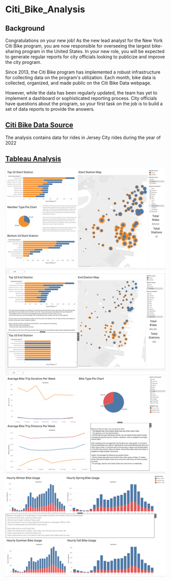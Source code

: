 # Citi_Bike_Analysis

## Background

Congratulations on your new job! As the new lead analyst for the New York Citi Bike program, you are now responsible for overseeing the largest bike-sharing program in the United States. In your new role, you will be expected to generate regular reports for city officials looking to publicize and improve the city program.

Since 2013, the Citi Bike program has implemented a robust infrastructure for collecting data on the program's utilization. Each month, bike data is collected, organized, and made public on the Citi Bike Data webpage.

However, while the data has been regularly updated, the team has yet to implement a dashboard or sophisticated reporting process. City officials have questions about the program, so your first task on the job is to build a set of data reports to provide the answers.

## [Citi Bike Data Source](https://s3.amazonaws.com/tripdata/index.html)
The analysis contains data for rides in Jersey City rides during the year of 2022

## [Tableau Analysis](https://public.tableau.com/app/profile/victor.abril.sanchez/viz/Book1_16831588491700/JCCitiBikeAnalysis?publish=yes)
![Image_1](https://github.com/vasabril98/Challenge_18_Citi_Bike_Tableau_Analysis/blob/main/Images/Image1.png)
![Image_2](https://github.com/vasabril98/Challenge_18_Citi_Bike_Tableau_Analysis/blob/main/Images/Image2.png)
![Image_3](https://github.com/vasabril98/Challenge_18_Citi_Bike_Tableau_Analysis/blob/main/Images/Image3.png)
![Image_4](https://github.com/vasabril98/Challenge_18_Citi_Bike_Tableau_Analysis/blob/main/Images/Image4.png)
